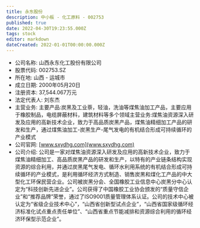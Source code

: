 ```yaml
---
title: 永东股份
description: 中小板 - 化工原料 - 002753
published: true
date: 2022-04-30T19:23:55.000Z
tags: stock
editor: markdown
dateCreated: 2022-01-01T00:00:00.000Z
---
```


- 公司名称: 山西永东化工股份有限公司
- 股票代码: 002753.SZ
- 所在地: 山西 - 运城市
- 成立日期: 2000年05月20日
- 注册资本: 37,544.067万元
- 法定代表人: 刘东杰
- 主营业务: 主要产品:炭黑及工业萘，轻油，洗油等煤焦油加工产品，主要应用于橡胶制品，电缆屏蔽材料，建筑材料等多个领域主营业务:煤焦油资源深入研发及应用的高新技术企业，致力于高品质炭黑产品，煤焦油精细加工产品的研发和生产，通过煤焦油加工-炭黑生产-尾气发电的有机结合形成可持续循环的产业模式
- 公司官网: [www.sxydhg.com](www.sxydhg.com)
- 公司介绍: 公司是一家对煤焦油资源深入研发及应用的高新技术企业，致力于煤焦油精细加工、高品质炭黑产品的研发和生产，以特有的产业链条结构实现资源的综合利用，并通过炭黑尾气发电、循环水利用系统的有机结合形成可持续循环的产业模式，是利用循环经济方式制造、销售炭黑和煤化工产品的中大型化工环保民营企业。公司被炭黑分会、全国橡胶工业信息中心炭黑分中心认定为“科技创新先进企业”。公司获得了中国橡胶工业协会颁发的“质量守信企业”和“推荐品牌”荣誉，通过了ISO9001质量管理体系认证。公司的技术中心被认定为“省级企业技术中心”，“山西省创新型试点企业”，“山西省国家级循环经济标准化试点重点责任单位”、“山西省重点节能减排和资源综合利用的循环经济环保型示范企业”。



